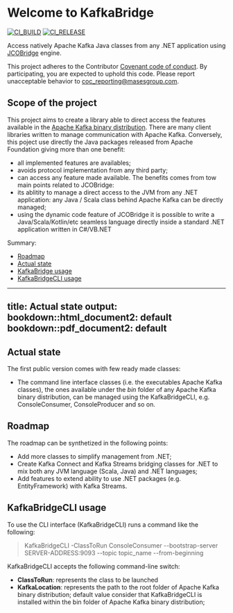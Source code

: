 # Welcome to KafkaBridge

[![CI_BUILD](https://github.com/masesgroup/KafkaBridge/actions/workflows/build.yaml/badge.svg)](https://github.com/masesgroup/KafkaBridge/actions/workflows/build.yaml) [![CI_RELEASE](https://github.com/masesgroup/KafkaBridge/actions/workflows/release.yaml/badge.svg)](https://github.com/masesgroup/KafkaBridge/actions/workflows/release.yaml) 

Access natively Apache Kafka Java classes from any .NET application using [JCOBridge](https://www.jcobridge.com) engine.

This project adheres to the Contributor [Covenant code of conduct](CODE_OF_CONDUCT.md). By participating, you are expected to uphold this code. Please report unacceptable behavior to coc_reporting@masesgroup.com.

## Scope of the project

This project aims to create a library able to direct access the features available in the [Apache Kafka binary distribution](https://kafka.apache.org/downloads).
There are many client libraries written to manage communication with Apache Kafka. Conversely, this poject use directly the Java packages released from Apache Foundation giving more than one benefit:
* all implemented features are availables;
* avoids  protocol implementation from any third party;
* can access any feature made available.
The benefits comes from tow main points related to JCOBridge:
* its ablitity to manage a direct access to the JVM from any .NET application: any Java / Scala class behind Apache Kafka can be directly managed;
* using the dynamic code feature of JCOBridge it is possible to write a Java/Scala/Kotlin/etc seamless language directly inside a standard .NET application written in C#/VB.NET

Summary:

* [Roadmap](src/Documentation/articles/roadmap.md)
* [Actual state](src/Documentation/articles/actualstate.md)
* [KafkaBridge usage](src/Documentation/articles/usage.md)
* [KafkaBridgeCLI usage](src/Documentation/articles/usageCLI.md)

---
title: Actual state
output:
  bookdown::html_document2: default
  bookdown::pdf_document2: default
---

## Actual state

The first public version comes with few ready made classes:

* The command line interface classes (i.e. the executables Apache Kafka classes), the ones available under the _bin_ folder of any Apache Kafka binary distribution, can be managed using the KafkaBridgeCLI, e.g. ConsoleConsumer, ConsoleProducer and so on.

## Roadmap

The roadmap can be synthetized in the following points:

* Add more classes to simplify management from .NET;
* Create Kafka Connect and Kafka Streams bridging classes for .NET to mix both any JVM language (Scala, Java) and .NET languages;
* Add features to extend ability to use .NET packages (e.g. EntityFramework) with Kafka Streams.

## KafkaBridgeCLI usage

To use the CLI interface (KafkaBridgeCLI) runs a command like the following:

> KafkaBridgeCLI -ClassToRun ConsoleConsumer --bootstrap-server SERVER-ADDRESS:9093 --topic topic_name --from-beginning

KafkaBridgeCLI accepts the following command-line switch:

* **ClassToRun**: represents the class to be launched
* **KafkaLocation**: represents the path to the root folder of Apache Kafka binary distribution; default value consider that KafkaBridgeCLI is installed within the bin folder of Apache Kafka binary distribution;